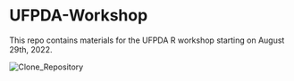 # UFPDA-Workshop
This repo contains materials for the UFPDA R workshop starting on August 29th, 2022. 

![Clone_Repository](https://user-images.githubusercontent.com/70076792/187486991-bdc82920-d21c-42be-b59a-1b78b4bb0a01.gif)
